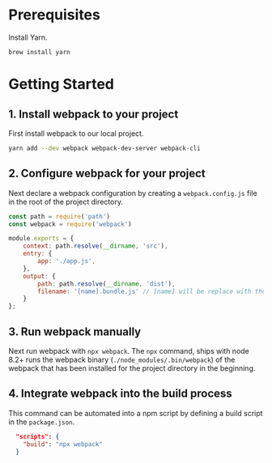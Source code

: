 # Prerequisites

Install Yarn.
```
brew install yarn
```

# Getting Started

## 1. Install webpack to your project
First install webpack to our local project.

```bash
yarn add --dev webpack webpack-dev-server webpack-cli
```

## 2. Configure webpack for your project
Next declare a webpack configuration by creating a `webpack.config.js` file in the root of the project directory.

```js
const path = require('path')
const webpack = require('webpack')

module.exports = {
    context: path.resolve(__dirname, 'src'),
    entry: {
        app: './app.js',
    },
    output: {
        path: path.resolve(__dirname, 'dist'),
        filename: '[name].bundle.js' // [name] will be replace with the key of the corresponding entry
    }
};
```
## 3. Run webpack manually
Next run webpack with `npx webpack`. The `npx` command, ships with node 8.2+ runs the webpack binary (`./node_modules/.bin/webpack`) of the webpack that has been installed for the project directory in the beginning.

## 4. Integrate webpack into the build process
This command can be automated into a npm script by defining a build script in the `package.json`.

```json
  "scripts": {
    "build": "npx webpack"
  }
```



